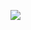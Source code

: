 <!-- [![https://solved.ac/profile/wooah125](http://mazassumnida.wtf/api/generate_badge?boj=wooah125)](https://solved.ac/tor012) -->
![](https://github-profile-summary-cards.vercel.app/api/cards/profile-details?username=dltkdgns3435&theme=solarized)

